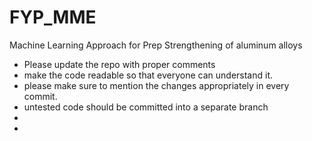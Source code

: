 # FYP_MME
Machine Learning Approach for Prep Strengthening of aluminum alloys

- Please update the repo with proper comments
- make the code readable so that everyone can understand it.
- please make sure to mention the changes appropriately in every commit.
- untested code should be committed into a separate branch
- 
- 
